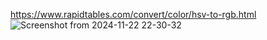 https://www.rapidtables.com/convert/color/hsv-to-rgb.html
![Screenshot from 2024-11-22 22-30-32](https://github.com/user-attachments/assets/208f30e2-2c9b-46c9-ac95-1bdbfa3dbd03)
